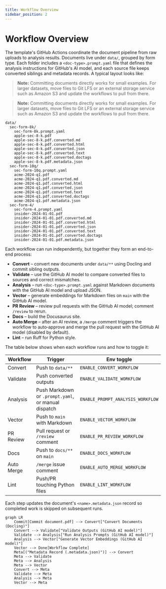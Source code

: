 ```yaml
---
title: Workflow Overview
sidebar_position: 2
---
```


# Workflow Overview

The template's GitHub Actions coordinate the document pipeline from raw uploads to analysis results. Documents live under `data/`, grouped by form type. Each folder includes a `<doc-type>.prompt.yaml` file that defines the analysis instructions for GitHub's AI model, and each source file keeps converted siblings and metadata records. A typical layout looks like:

> **Note:** Committing documents directly works for small examples. For larger datasets, move files to Git LFS or an external storage service such as Amazon S3 and update the workflows to pull from there.

> **Note:** Committing documents directly works for small examples. For larger datasets, move files to Git LFS or an external storage service such as Amazon S3 and update the workflows to pull from there.

```
data/
  sec-form-8k/
    sec-form-8k.prompt.yaml
    apple-sec-8-k.pdf
    apple-sec-8-k.pdf.converted.md
    apple-sec-8-k.pdf.converted.html
    apple-sec-8-k.pdf.converted.json
    apple-sec-8-k.pdf.converted.text
    apple-sec-8-k.pdf.converted.doctags
    apple-sec-8-k.pdf.metadata.json
  sec-form-10q/
    sec-form-10q.prompt.yaml
    acme-2024-q1.pdf
    acme-2024-q1.pdf.converted.md
    acme-2024-q1.pdf.converted.html
    acme-2024-q1.pdf.converted.json
    acme-2024-q1.pdf.converted.text
    acme-2024-q1.pdf.converted.doctags
    acme-2024-q1.pdf.metadata.json
  sec-form-4/
    sec-form-4.prompt.yaml
    insider-2024-01-01.pdf
    insider-2024-01-01.pdf.converted.md
    insider-2024-01-01.pdf.converted.html
    insider-2024-01-01.pdf.converted.json
    insider-2024-01-01.pdf.converted.text
    insider-2024-01-01.pdf.converted.doctags
    insider-2024-01-01.pdf.metadata.json
```

Each workflow can run independently, but together they form an end-to-end process:

- **Convert** – convert new documents under `data/**` using Docling and commit sibling outputs.
- **Validate** – use the GitHub AI model to compare converted files to sources and correct mismatches.
- **Analysis** – run `<doc-type>.prompt.yaml` against Markdown documents with the GitHub AI model and upload JSON.
- **Vector** – generate embeddings for Markdown files on `main` with the GitHub AI model.
- **PR Review** – review pull requests with the GitHub AI model; comment `/review` to rerun.
- **Docs** – build the Docusaurus site.
- **Auto Merge** – after an AI review, a `/merge` comment triggers the workflow to auto‑approve and merge the pull request with the GitHub AI model (disabled by default).
- **Lint** – run Ruff for Python style.

The table below shows when each workflow runs and how to toggle it:

| Workflow | Trigger | Env toggle |
| --- | --- | --- |
| Convert | Push to `data/**` | `ENABLE_CONVERT_WORKFLOW` |
| Validate | Push converted outputs | `ENABLE_VALIDATE_WORKFLOW` |
| Analysis | Push Markdown or `.prompt.yaml`, or manual dispatch | `ENABLE_PROMPT_ANALYSIS_WORKFLOW` |
| Vector | Push to `main` with Markdown | `ENABLE_VECTOR_WORKFLOW` |
| PR Review | Pull request or `/review` comment | `ENABLE_PR_REVIEW_WORKFLOW` |
| Docs | Push to `docs/**` on `main` | `ENABLE_DOCS_WORKFLOW` |
| Auto Merge | `/merge` issue comment | `ENABLE_AUTO_MERGE_WORKFLOW` |
| Lint | Push/PR touching Python files | `ENABLE_LINT_WORKFLOW` |

Each step updates the document's `<name>.metadata.json` record so completed work is skipped on subsequent runs.

```mermaid
graph LR
    Commit[Commit document.pdf] --> Convert["Convert Documents (Docling)"]
    Convert --> Validate["Validate Outputs (GitHub AI model)"]
    Validate --> Analysis["Run Analysis Prompts (GitHub AI model)"]
    Analysis --> Vector["Generate Vector Embeddings (GitHub AI model)"]
    Vector --> Done[Workflow Complete]
    Meta[("Metadata Record (.metadata.json)")] --> Convert
    Meta --> Validate
    Meta --> Analysis
    Meta --> Vector
    Convert --> Meta
    Validate --> Meta
    Analysis --> Meta
    Vector --> Meta
```
